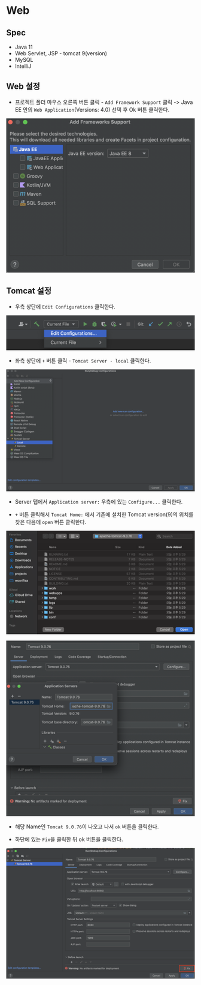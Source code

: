 # Web

## Spec

- Java 11
- Web Servlet, JSP - tomcat 9(version)
- MySQL
- IntelliJ

## Web 설정

- 프로젝트 폴더 마우스 오른쪽 버튼 클릭 - `Add Framework Support` 클릭 -> Java EE 안의 `Web Application`(Versions: 4.0) 선택 후 Ok 버튼 클릭한다.

![](/code/backend/11.web/img/web-setting-web-application.png)

## Tomcat 설정

- 우측 상단에 `Edit Configurations` 클릭한다.

![](/code/backend/11.web/img/tomcat-setting-1.png)

- 좌측 상단에 `+` 버튼 클릭 - `Tomcat Server - local` 클릭한다.

![](/code/backend/11.web/img/tomcat-setting-2.png)

- Server 탭에서 `Application server:` 우측에 있는 `Configure...` 클릭한다.

- `+` 버튼 클릭해서 `Tomcat Home:` 에서 기존에 설치한 Tomcat version(9)의 위치를 찾은 다음에 `open` 버튼 클릭한다.

![](/code/backend/11.web/img/tomcat-setting-3.png)

![](/code/backend/11.web/img/tomcat-setting-4.png)

- 해당 Name인 `Tomcat 9.0.76`이 나오고 나서 `ok` 버튼을 클릭한다.

- 하단에 있는 `Fix`을 클릭한 뒤 ok 버튼을 클릭한다.

![](/code/backend/11.web/img/tomcat-setting-5.png)
